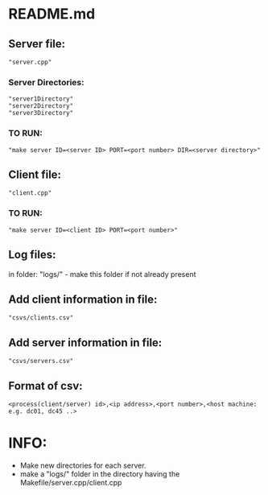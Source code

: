 # README.md


## Server file:

	"server.cpp"

### Server Directories:

	"server1Directory"
	"server2Directory"
	"server3Directory"

### TO RUN:

	"make server ID=<server ID> PORT=<port number> DIR=<server directory>"

## Client file:

	"client.cpp"

### TO RUN:

	"make server ID=<client ID> PORT=<port number>"

## Log files:

in folder:
	"logs/" - make this folder if not already present

## Add client information in file:

	"csvs/clients.csv"

## Add server information in file:

	"csvs/servers.csv"

## Format of csv:

	<process(client/server) id>,<ip address>,<port number>,<host machine: e.g. dc01, dc45 ..>


# INFO:

*	Make new directories for each server.
*	make a "logs/" folder in the directory having the Makefile/server.cpp/client.cpp